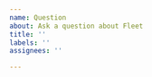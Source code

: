 ```yaml
---
name: Question
about: Ask a question about Fleet
title: ''
labels: ''
assignees: ''

---
```


<!--
Thanks for filing an issue!

Please provide as much context as you can about your question and what you've tried so far.  Info about the use case you're working on can also be helpful.
-->